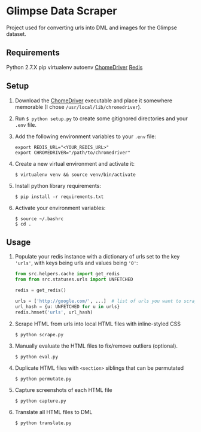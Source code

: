 # Glimpse Data Scraper

Project used for converting urls into DML and images for the Glimpse dataset.

## Requirements

Python 2.7.X
pip
virtualenv
autoenv
[ChomeDriver](http://chromedriver.storage.googleapis.com/index.html)
[Redis](https://redis.io/topics/quickstart)

## Setup

1. Download the [ChomeDriver](http://chromedriver.storage.googleapis.com/index.html) executable and place it somewhere memorable (I chose `/usr/local/lib/chromedriver`). 

2. Run `$ python setup.py` to create some gitignored directories and your `.env` file.

3. Add the following environment variables to your `.env` file:

    ```
    export REDIS_URL="<YOUR_REDIS_URL>"
    export CHROMEDRIVER="/path/to/chromedriver"
    ```

4. Create a new virtual environment and activate it:

    ```
    $ virtualenv venv && source venv/bin/activate 
    ```

5. Install python library requirements:

    ```
    $ pip install -r requirements.txt
    ```

6. Activate your environment variables:

    ```
    $ source ~/.bashrc
    $ cd .
    ```

## Usage

1. Populate your redis instance with a dictionary of urls set to the key `'urls'`, with keys being urls and values being `'0'`:

    ```python
    from src.helpers.cache import get_redis
    from from src.statuses.urls import UNFETCHED
    
    redis = get_redis()
    
    urls = ['http://google.com/', ...]  # list of urls you want to scrape
    url_hash = {u: UNFETCHED for u in urls}
    redis.hmset('urls', url_hash)
    ```

2. Scrape HTML from urls into local HTML files with inline-styled CSS

    ```
    $ python scrape.py
    ```

3. Manually evaluate the HTML files to fix/remove outliers (optional).

    ```
    $ python eval.py
    ```

4. Duplicate HTML files with `<section>` siblings that can be permutated

    ```
    $ python permutate.py
    ```

5. Capture screenshots of each HTML file

    ```
    $ python capture.py
    ```

6. Translate all HTML files to DML

    ```
    $ python translate.py
    ```
